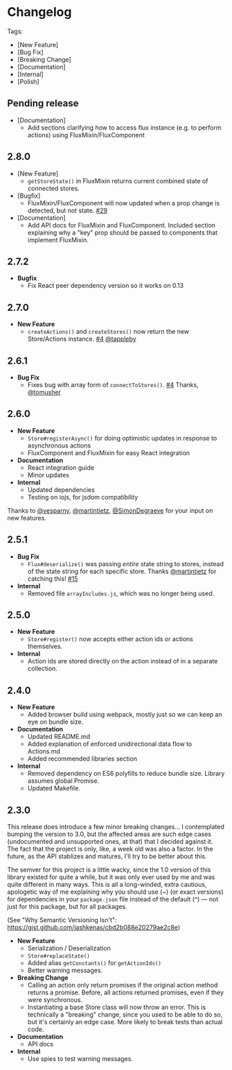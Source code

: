 # Changelog

Tags:

- [New Feature]
- [Bug Fix]
- [Breaking Change]
- [Documentation]
- [Internal]
- [Polish]

## Pending release
- [Documentation]
  - Add sections clarifying how to access flux instance (e.g. to perform actions) using FluxMixin/FluxComponent

## 2.8.0
- [New Feature]
  - `getStoreState()` in FluxMixin returns current combined state of connected stores.
- [Bugfix]
  - FluxMixin/FluxComponent will now updated when a prop change is detected, but not state. [#29](https://github.com/acdlite/flummox/issues/29)
- [Documentation]
  - Add API docs for FluxMixin and FluxComponent. Included section explaining why a "key" prop should be passed to components that implement FluxMixin.

## 2.7.2
- **Bugfix**
  - Fix React peer dependency version so it works on 0.13

## 2.7.0
- **New Feature**
  - `createActions()` and `createStores()` now return the new Store/Actions instance. [#4](https://github.com/acdlite/flummox/pull/27) [@tappleby](https://github.com/tappleby)

## 2.6.1
- **Bug Fix**
  - Fixes bug with array form of `connectToStores()`. [#4](https://github.com/acdlite/flummox/pull/24)
 Thanks, [@tomusher](https://github.com/tomusher)

## 2.6.0

- **New Feature**
  - `Store#registerAsync()` for doing optimistic updates in response to asynchronous actions
  - FluxComponent and FluxMixin for easy React integration
- **Documentation**
  - React integration guide
  - Minor updates
- **Internal**
  - Updated dependencies
  - Testing on iojs, for jsdom compatibility

Thanks to [@vesparny](https://github.com/vesparny), [@martintietz](https://github.com/martintietz), [@SimonDegraeve](https://github.com/https://github.com/SimonDegraeve) for your input on new features.

## 2.5.1
- **Bug Fix**
  - `Flux#deserialize()` was passing *entire* state string to stores, instead of the state string for each specific store. Thanks [@martintietz](https://github.com/martintietz) for catching this! [#15](https://github.com/acdlite/flummox/issues/15)
- **Internal**
  - Removed file `arrayIncludes.js`, which was no longer being used.

## 2.5.0

- **New Feature**
  - `Store#register()` now accepts either action ids or actions themselves.
- **Internal**
  - Action ids are stored directly on the action instead of in a separate collection.

## 2.4.0

- **New Feature**
  - Added browser build using webpack, mostly just so we can keep an eye on bundle size.
- **Documentation**
  - Updated README.md
  - Added explanation of enforced unidirectional data flow to Actions.md
  - Added recommended libraries section
- **Internal**
  - Removed dependency on ES6 polyfills to reduce bundle size. Library assumes global Promise.
  - Updated Makefile.

## 2.3.0

This release does introduce a few minor breaking changes... I contemplated bumping the version to 3.0, but the affected areas are such edge cases (undocumented and unsupported ones, at that) that I decided against it. The fact that the project is only, like, a week old was also a factor. In the future, as the API stablizes and matures, I'll try to be better about this.

The semver for this project is a little wacky, since the 1.0 version of this library existed for quite a while, but it was only ever used by me and was quite different in many ways. This is all a long-winded, extra cautious, apologetic way of me explaining why you should use (~) (or exact versions) for dependencies in your `package.json` file instead of the default (^) — not just for this package, but for all packages.

(See "Why Semantic Versioning Isn't": https://gist.github.com/jashkenas/cbd2b088e20279ae2c8e)

- **New Feature**
  - Serialization / Deserialization
  - `Store#replaceState()`
  - Added alias `getConstants()` for `getActionIds()`
  - Better warning messages.
- **Breaking Change**
  - Calling an action only return promises if the original action method returns a promise. Before, all actions returned promises, even if they were synchronous.
  - Instantiating a base Store class will now throw an error. This is technically a "breaking" change, since you used to be able to do so, but it's certainly an edge case. More likely to break tests than actual code.
- **Documentation**
  - API docs
- **Internal**
  - Use spies to test warning messages.
